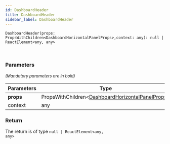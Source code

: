 ```yaml
---
id: DashboardHeader
title: DashboardHeader
sidebar_label: DashboardHeader
---
```


```tsx
DashboardHeader(props: PropsWithChildren<DashboardHorizontalPanelProps>,context: any): null | ReactElement<any, any>
```
<br/>



### Parameters

<font size="2"><i>(Mandatory parameters are in bold)</i></font>

| Parameters | Type | Description |
| --------- | ---- | ----------- |
| **props** | PropsWithChildren<[DashboardHorizontalPanelProps](/api2/types/DashboardHorizontalPanelProps.md)\> |  |
| context | any |  |


### Return



The return is of type <code>null | ReactElement<any, any\></code>